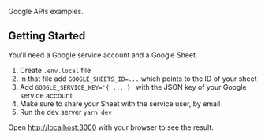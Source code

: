 Google APIs examples.

## Getting Started

You'll need a Google service account and a Google Sheet.

1. Create `.env.local` file
2. In that file add `GOOGLE_SHEETS_ID=...` which points to the ID of your sheet
3. Add `GOOGLE_SERVICE_KEY='{ ... }'` with the JSON key of your Google service account
4. Make sure to share your Sheet with the service user, by email
5. Run the dev server `yarn dev`


Open [http://localhost:3000](http://localhost:3000) with your browser to see the result.